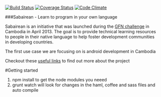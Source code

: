 [![Build Status](https://travis-ci.org/enspiral/playhouse.png?branch=master)](https://travis-ci.org/enspiral/playhouse)
[![Coverage Status](https://coveralls.io/repos/joshuavial/sabairean/badge.png)](https://coveralls.io/r/joshuavial/sabairean)
[![Code Climate](https://codeclimate.com/github/joshuavial/sabairean.png)](https://codeclimate.com/github/joshuavial/sabairean)

###Sabairean - Learn to program in your own language

Sabairean is an initiative that was launched during the [GFN
challenge](http://www.gfnchallenge.org) in Cambodia in April 2013. The
goal is to provide technical learning resources to people in their
native language to help foster development communities in developing
countries.

The first use case we are focusing on is android development in Cambodia

Checkout these [useful links](https://www.loomio.org/discussions/5657) to find out more about the project

#Getting started

1. npm install to get the node modules you neeed
2. grunt watch will look for changes in the haml, coffee and sass files
and auto compile

##
